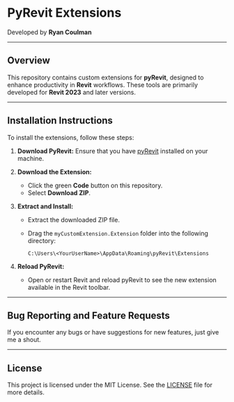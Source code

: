 # PyRevit Extensions

Developed by **Ryan Coulman**

---

## Overview
This repository contains custom extensions for **pyRevit**, designed to enhance productivity in **Revit** workflows. These tools are primarily developed for **Revit 2023** and later versions.

---

## Installation Instructions

To install the extensions, follow these steps:

1. **Download PyRevit:** Ensure that you have [pyRevit](https://github.com/pyrevitlabs/pyRevit/releases) installed on your machine.
   
2. **Download the Extension:**
   - Click the green **Code** button on this repository.
   - Select **Download ZIP**.

3. **Extract and Install:**
   - Extract the downloaded ZIP file.
   - Drag the `myCustomExtension.Extension` folder into the following directory:
     
     ```
     C:\Users\<YourUserName>\AppData\Roaming\pyRevit\Extensions
     ```
     
4. **Reload PyRevit:**
   - Open or restart Revit and reload pyRevit to see the new extension available in the Revit toolbar.

---

## Bug Reporting and Feature Requests

If you encounter any bugs or have suggestions for new features, just give me a shout. 

---

## License

This project is licensed under the MIT License. See the [LICENSE](LICENSE) file for more details.
